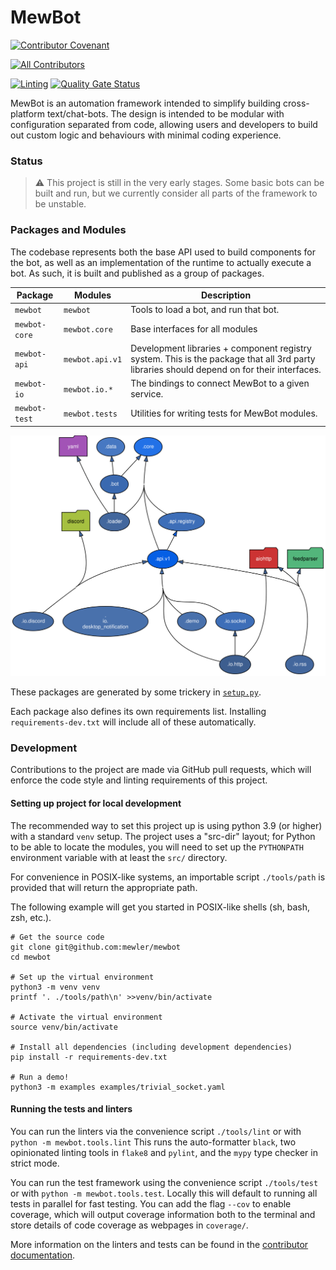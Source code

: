 <!--
SPDX-FileCopyrightText: 2021 - 2023 Mewbot Developers <mewbot@quicksilver.london>

SPDX-License-Identifier: CC-BY-4.0
-->

# MewBot

[![Contributor Covenant](https://img.shields.io/badge/Contributor%20Covenant-2.1-4baaaa.svg)](CODE_OF_CONDUCT.md)
<!-- ALL-CONTRIBUTORS-BADGE:START - Do not remove or modify this section -->
[![All Contributors](https://img.shields.io/badge/all_contributors-2-orange.svg?style=flat-square)](CONTRIBUTORS.md)
<!-- ALL-CONTRIBUTORS-BADGE:END -->
[![Linting](https://github.com/mewler/mewbot/actions/workflows/review.yaml/badge.svg)](https://github.com/mewler/mewbot/actions/workflows/review.yaml)
[![Quality Gate Status](https://sonarcloud.io/api/project_badges/measure?project=mewler_mewbot&metric=alert_status)](https://sonarcloud.io/summary/new_code?id=mewler_mewbot)

MewBot is an automation framework intended to simplify building cross-platform
text/chat-bots.
The design is intended to be modular with configuration separated from code,
allowing users and developers to build out custom logic and behaviours with
minimal coding experience.

### Status

> :warning: This project is still in the very early stages. Some basic bots can be built
> and run, but we currently consider all parts of the framework to be unstable.

### Packages and Modules

The codebase represents both the base API used to build components for the bot,
as well as an implementation of the runtime to actually execute a bot.
As such, it is built and published as a group of packages.

| Package       | Modules         | Description                                                                                                                                |
|---------------|-----------------|--------------------------------------------------------------------------------------------------------------------------------------------|
| `mewbot`      | `mewbot`        | Tools to load a bot, and run that bot.                                                                                                     |
| `mewbot-core` | `mewbot.core`   | Base interfaces for all modules                                                                                                            |
| `mewbot-api`  | `mewbot.api.v1` | Development libraries + component registry system. This is the package that all 3rd party libraries should depend on for their interfaces. |
| `mewbot-io`   | `mewbot.io.*`   | The bindings to connect MewBot to a given service.                                                                                         |
| `mewbot-test` | `mewbot.tests`  | Utilities for writing tests for MewBot modules.                                                                                            |



![module dependency graph](./mewbot.svg)


These packages are generated by some trickery in [`setup.py`](./setup.py).


Each package also defines its own requirements list. Installing `requirements-dev.txt`
will include all of these automatically.


### Development


Contributions to the project are made via GitHub pull requests, which will
enforce the code style and linting requirements of this project.

#### Setting up project for local development
[//]: # (This section is under development)


The recommended way to set this project up is using python 3.9 (or higher) with
a standard `venv` setup.
The project uses a "src-dir" layout; for Python to be able to locate the modules, 
you will need to set up the `PYTHONPATH` environment variable with at least the `src/` directory.

For convenience in POSIX-like systems, an importable script `./tools/path`
is provided that will return the appropriate path.

The following example will get you started in POSIX-like shells (sh, bash, zsh, etc.).

```shell
# Get the source code
git clone git@github.com:mewler/mewbot
cd mewbot

# Set up the virtual environment
python3 -m venv venv
printf '. ./tools/path\n' >>venv/bin/activate

# Activate the virtual environment
source venv/bin/activate

# Install all dependencies (including development dependencies)
pip install -r requirements-dev.txt

# Run a demo!
python3 -m examples examples/trivial_socket.yaml
```

#### Running the tests and linters

You can run the linters via the convenience script `./tools/lint` or with
`python -m mewbot.tools.lint`
This runs the auto-formatter `black`, two opinionated linting tools in `flake8`
and `pylint`, and the `mypy` type checker in strict mode.

You can run the test framework using the convenience script `./tools/test`
or with `python -m mewbot.tools.test`.
Locally this will default to running all tests in parallel for fast testing.
You can add the flag `--cov` to enable coverage, which will output coverage information
both to the terminal and store details of code coverage as webpages in `coverage/`.

More information on the linters and tests can be found in the
[contributor documentation](./CONTRIBUTING.md).

